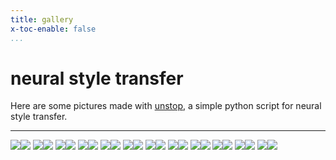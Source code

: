 ```yaml
---
title: gallery
x-toc-enable: false
...
```


neural style transfer
=========================================

Here are some pictures made with [unstop](/nst.html), a simple python script for neural style
transfer.

----

<div class="nst-gallery">
<img tabindex=1 src="assets/nst_t/0.thumb" /><span class="f"><img src="assets/nst/0.jpg" /></span>
<img tabindex=1 src="assets/nst_t/1.thumb" /><span class="f"><img src="assets/nst/1.jpg" /></span>
<img tabindex=1 src="assets/nst_t/2.thumb" /><span class="f"><img src="assets/nst/2.png" /></span>
<img tabindex=1 src="assets/nst_t/3.thumb" /><span class="f"><img src="assets/nst/3.jpg" /></span>
<img tabindex=1 src="assets/nst_t/4.thumb" /><span class="f"><img src="assets/nst/4.jpg" /></span>
<img tabindex=1 src="assets/nst_t/5.thumb" /><span class="f"><img src="assets/nst/5.jpg" /></span>
<img tabindex=1 src="assets/nst_t/6.thumb" /><span class="f"><img src="assets/nst/6.jpg" /></span>
<img tabindex=1 src="assets/nst_t/7.thumb" /><span class="f"><img src="assets/nst/7.jpg" /></span>
<img tabindex=1 src="assets/nst_t/8.thumb" /><span class="f"><img src="assets/nst/8.jpg" /></span>
<img tabindex=1 src="assets/nst_t/9.thumb" /><span class="f"><img src="assets/nst/9.jpg" /></span>
<img tabindex=1 src="assets/nst_t/10.thumb" /><span class="f"><img src="assets/nst/10.jpg" /></span>
<img tabindex=1 src="assets/nst_t/11.thumb" /><span class="f"><img src="assets/nst/11.jpg" /></span>
</div>
